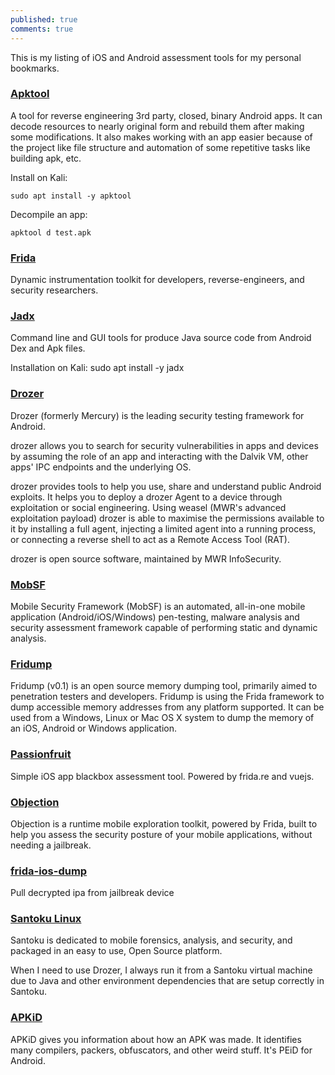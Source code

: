 ```yaml
---
published: true
comments: true
---
```

This is my listing of iOS and Android assessment tools for my personal bookmarks.

### [Apktool](https://ibotpeaches.github.io/Apktool/)

A tool for reverse engineering 3rd party, closed, binary Android apps. It can decode resources to nearly original form and rebuild them after making some modifications. It also makes working with an app easier because of the project like file structure and automation of some repetitive tasks like building apk, etc.

Install on Kali: 

```
sudo apt install -y apktool
```

Decompile an app: 

```
apktool d test.apk
```

### [Frida](https://frida.re/)

Dynamic instrumentation toolkit for developers, reverse-engineers, and security researchers.

### [Jadx](https://github.com/skylot/jadx)

Command line and GUI tools for produce Java source code from Android Dex and Apk files.

Installation on Kali: sudo apt install -y jadx


### [Drozer](https://mwr.to/drozer)

Drozer (formerly Mercury) is the leading security testing framework for Android.

drozer allows you to search for security vulnerabilities in apps and devices by assuming the role of an app and interacting with the Dalvik VM, other apps' IPC endpoints and the underlying OS.

drozer provides tools to help you use, share and understand public Android exploits. It helps you to deploy a drozer Agent to a device through exploitation or social engineering. Using weasel (MWR's advanced exploitation payload) drozer is able to maximise the permissions available to it by installing a full agent, injecting a limited agent into a running process, or connecting a reverse shell to act as a Remote Access Tool (RAT).

drozer is open source software, maintained by MWR InfoSecurity.

### [MobSF](https://github.com/MobSF/Mobile-Security-Framework-MobSF)

Mobile Security Framework (MobSF) is an automated, all-in-one mobile application (Android/iOS/Windows) pen-testing, malware analysis and security assessment framework capable of performing static and dynamic analysis. 

### [Fridump](https://github.com/Nightbringer21/fridump)

Fridump (v0.1) is an open source memory dumping tool, primarily aimed to penetration testers and developers. Fridump is using the Frida framework to dump accessible memory addresses from any platform supported. It can be used from a Windows, Linux or Mac OS X system to dump the memory of an iOS, Android or Windows application. 

### [Passionfruit](https://github.com/chaitin/passionfruit)

Simple iOS app blackbox assessment tool. Powered by frida.re and vuejs.


### [Objection](https://github.com/sensepost/objection)

Objection is a runtime mobile exploration toolkit, powered by Frida, built to help you assess the security posture of your mobile applications, without needing a jailbreak.

### [frida-ios-dump](https://github.com/AloneMonkey/frida-ios-dump)

Pull decrypted ipa from jailbreak device

### [Santoku Linux](https://santoku-linux.com/about-santoku/)

Santoku is dedicated to mobile forensics, analysis, and security, and packaged in an easy to use, Open Source platform. 

When I need to use Drozer, I always run it from a Santoku virtual machine due to Java and other environment dependencies that are setup correctly in Santoku.

### [APKiD](https://github.com/rednaga/APKiD)

APKiD gives you information about how an APK was made. It identifies many compilers, packers, obfuscators, and other weird stuff. It's PEiD for Android.


